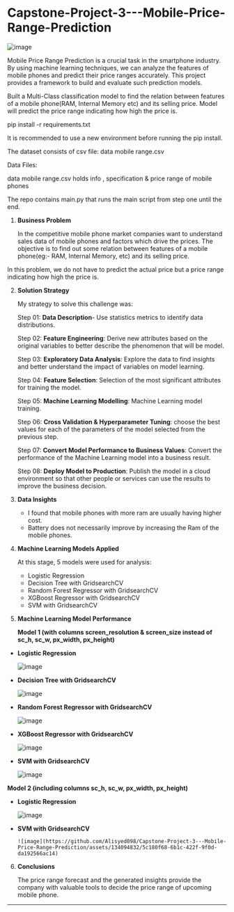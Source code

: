 # Capstone-Project-3---Mobile-Price-Range-Prediction


![image](https://github.com/Alisyed098/Capstone-Project-3---Mobile-Price-Range-Prediction/assets/134094832/19a78b11-e179-4591-970b-ca60db5a1311)

Mobile Price Range Prediction is a crucial task in the smartphone industry. By using machine learning techniques, we can analyze the features of mobile phones and predict their price ranges accurately. This project provides a framework to build and evaluate such prediction models.

Built a Multi-Class classification model to find the relation between features of a mobile phone(RAM, Internal Memory etc) and its selling price. Model will predict the price range indicating how high the price is.

pip install -r requirements.txt

It is recommended to use a new environment before running the pip install.

The dataset consists of csv file: data mobile range.csv

Data Files:

data mobile range.csv holds info , specification & price range of mobile phones

The repo contains main.py that runs the main script from step one until the end.

1. **Business Problem**

      In the competitive mobile phone market companies want to understand sales data of mobile phones and factors which drive the prices. The objective is to find out some relation between features of a mobile phone(eg:- RAM, Internal Memory, etc) and its selling price.

In this problem, we do not have to predict the actual price but a price range indicating how high the price is.

2. **Solution Strategy**

      My strategy to solve this challenge was:
      
      Step 01: **Data Description**- Use statistics metrics to identify data distributions.
      
      Step 02: **Feature Engineering**: Derive new attributes based on the original variables to better describe the phenomenon that will be model.
      
      Step 03: **Exploratory Data Analysis**: Explore the data to find insights and better understand the impact of variables on model learning.
      
      Step 04: **Feature Selection**: Selection of the most significant attributes for training the model.
      
      Step 05: **Machine Learning Modelling**: Machine Learning model training.
      
      Step 06: **Cross Validation & Hyperparameter Tuning**: choose the best values for each of the parameters of the model selected from the previous step.
      
      Step 07: **Convert Model Performance to Business Values**: Convert the performance of the Machine Learning model into a business result.
      
      Step 08: **Deploy Model to Production**: Publish the model in a cloud environment so that other people or services can use the results to improve the business decision.

3. **Data Insights**

      * I found that mobile phones with more ram are usually having higher cost.
      * Battery does not necessarily improve by increasing the Ram of the mobile phones.
      
      

4. **Machine Learning Models Applied**

      At this stage, 5 models were used for analysis: 
      * Logistic Regression 
      * Decision Tree with GridsearchCV 
      * Random Forest Regressor with GridsearchCV 
      * XGBoost Regressor with GridsearchCV
      * SVM with GridsearchCV

5. **Machine Learning Model Performance**

      **Model 1 (with columns screen_resolution & screen_size instead of sc_h, sc_w, px_width, px_height)**
* **Logistic Regression** 

  ![image](https://github.com/Alisyed098/Capstone-Project-3---Mobile-Price-Range-Prediction/assets/134094832/771aad54-fa2b-488f-87a4-c0d3197e9f74)

* **Decision Tree with GridsearchCV** 

  ![image](https://github.com/Alisyed098/Capstone-Project-3---Mobile-Price-Range-Prediction/assets/134094832/a0219e68-d95c-4c48-82e4-6dec6c66962d)
      

* **Random Forest Regressor with GridsearchCV** 

  ![image](https://github.com/Alisyed098/Capstone-Project-3---Mobile-Price-Range-Prediction/assets/134094832/22035620-2050-42f6-ab15-2a0c3473c57b)

* **XGBoost Regressor with GridsearchCV**

  ![image](https://github.com/Alisyed098/Capstone-Project-3---Mobile-Price-Range-Prediction/assets/134094832/ef88960a-651f-45d2-9948-25d98aa0d9c5)

* **SVM with GridsearchCV**

  ![image](https://github.com/Alisyed098/Capstone-Project-3---Mobile-Price-Range-Prediction/assets/134094832/374cb644-4359-4439-a446-178592f36766)

      


**Model 2 (including columns sc_h, sc_w, px_width, px_height)**

* **Logistic Regression**

  ![image](https://github.com/Alisyed098/Capstone-Project-3---Mobile-Price-Range-Prediction/assets/134094832/22a7d53d-3f0a-4861-bb26-cbb62cfe9776)

* **SVM with GridsearchCV**

      ![image](https://github.com/Alisyed098/Capstone-Project-3---Mobile-Price-Range-Prediction/assets/134094832/5c180f68-6b1c-422f-9f0d-da192566ac14)

6. **Conclusions**

      The price range forecast and the generated insights provide the company with valuable tools to decide the price range of upcoming mobile phone.





      



-----------------------------------------------------
